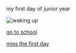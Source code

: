 my first day of junior year

![waking up]()

[go to school](choiceone.md)

[miss the first day](choicetwo.md)
